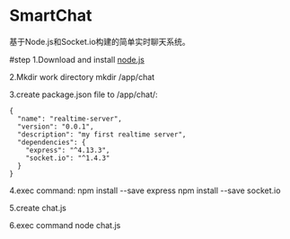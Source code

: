 # SmartChat
基于Node.js和Socket.io构建的简单实时聊天系统。

#step
1.Download and install <a href="https://nodejs.org/en/download/" target="_blank">node.js</a>

2.Mkdir work directory
    mkdir /app/chat

3.create package.json file to /app/chat/:

    {
      "name": "realtime-server",
      "version": "0.0.1",
      "description": "my first realtime server",
      "dependencies": {
        "express": "^4.13.3",
        "socket.io": "^1.4.3"
      }
    }

4.exec command: 
    npm install --save express
    npm install --save socket.io

5.create chat.js

6.exec command
    node chat.js
